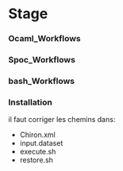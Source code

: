 # Stage


### Ocaml_Workflows


### Spoc_Workflows



### bash_Workflows



### Installation

il faut corriger les chemins dans:

* Chiron.xml
* input.dataset
* execute.sh
* restore.sh
